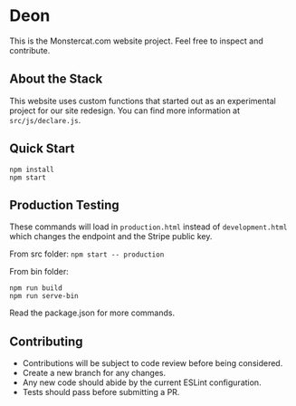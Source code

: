 # Deon

This is the Monstercat.com website project. Feel free to inspect and contribute.

## About the Stack

This website uses custom functions that started out as an experimental project
for our site redesign. You can find more information at `src/js/declare.js`.

## Quick Start

```
npm install
npm start
```

## Production Testing

These commands will load in `production.html` instead of `development.html`
which changes the endpoint and the Stripe public key.

From src folder: `npm start -- production`

From bin folder:  
```
npm run build
npm run serve-bin
```

Read the package.json for more commands.

## Contributing

 * Contributions will be subject to code review before being considered.
 * Create a new branch for any changes.
 * Any new code should abide by the current ESLint configuration.
 * Tests should pass before submitting a PR.

